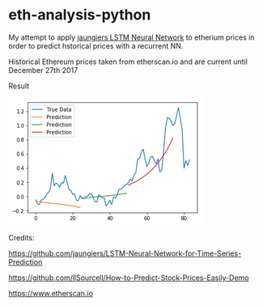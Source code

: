 # eth-analysis-python
My attempt to apply [jaungiers LSTM Neural Network](https://github.com/jaungiers/LSTM-Neural-Network-for-Time-Series-Prediction) to etherium prices in order to predict hstorical prices with a recurrent NN.

Historical Ethereum prices taken from etherscan.io and are current until December 27th 2017

Result

![etherprices](https://github.com/Ha-san-ali/eth-analysis-python/blob/master/ethprices.png?raw=true "ethereum prices")

Credits:

https://github.com/jaungiers/LSTM-Neural-Network-for-Time-Series-Prediction

https://github.com/llSourcell/How-to-Predict-Stock-Prices-Easily-Demo

https://www.etherscan.io
